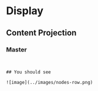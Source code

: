 # Display

## Content Projection

### Master

```


## You should see

![image](../images/nodes-row.png)
